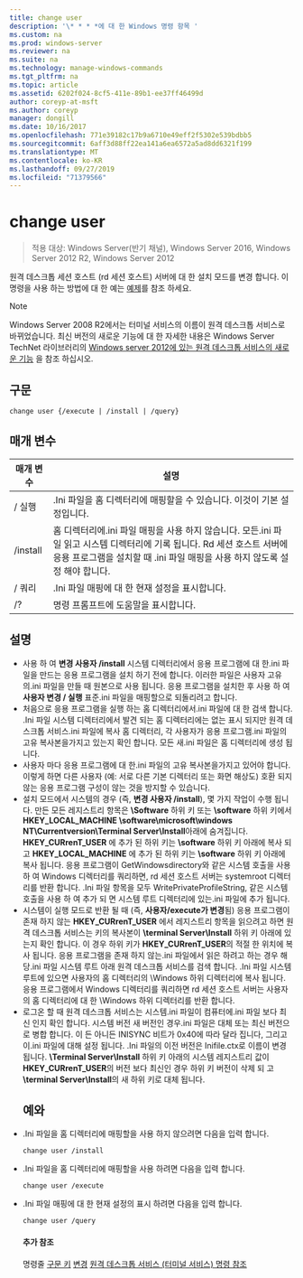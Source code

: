 ```yaml
---
title: change user
description: '\* * * *에 대 한 Windows 명령 항목 '
ms.custom: na
ms.prod: windows-server
ms.reviewer: na
ms.suite: na
ms.technology: manage-windows-commands
ms.tgt_pltfrm: na
ms.topic: article
ms.assetid: 6202f024-8cf5-411e-89b1-ee37ff46499d
author: coreyp-at-msft
ms.author: coreyp
manager: dongill
ms.date: 10/16/2017
ms.openlocfilehash: 771e39182c17b9a6710e49eff2f5302e539bdbb5
ms.sourcegitcommit: 6aff3d88ff22ea141a6ea6572a5ad8dd6321f199
ms.translationtype: MT
ms.contentlocale: ko-KR
ms.lasthandoff: 09/27/2019
ms.locfileid: "71379566"
---
```

# <a name="change-user"></a>change user

>적용 대상: Windows Server(반기 채널), Windows Server 2016, Windows Server 2012 R2, Windows Server 2012

원격 데스크톱 세션 호스트 (rd 세션 호스트) 서버에 대 한 설치 모드를 변경 합니다.
이 명령을 사용 하는 방법에 대 한 예는 [예제](#BKMK_examples)를 참조 하세요.
> [!NOTE]
> Windows Server 2008 R2에서는 터미널 서비스의 이름이 원격 데스크톱 서비스로 바뀌었습니다. 최신 버전의 새로운 기능에 대 한 자세한 내용은 Windows Server TechNet 라이브러리의 [Windows server 2012에 있는 원격 데스크톱 서비스의 새로운 기능](https://technet.microsoft.com/library/hh831527) 을 참조 하십시오.
> ## <a name="syntax"></a>구문
> ```
> change user {/execute | /install | /query}
> ```
> ## <a name="parameters"></a>매개 변수
> 
> | 매개 변수 |                                                                                                 설명                                                                                                  |
> |-----------|--------------------------------------------------------------------------------------------------------------------------------------------------------------------------------------------------------------|
> | / 실행  |                                                                .Ini 파일을 홈 디렉터리에 매핑할을 수 있습니다. 이것이 기본 설정입니다.                                                                 |
> | /install  | 홈 디렉터리에.ini 파일 매핑을 사용 하지 않습니다. 모든.ini 파일 읽고 시스템 디렉터리에 기록 됩니다. Rd 세션 호스트 서버에 응용 프로그램을 설치할 때 .ini 파일 매핑을 사용 하지 않도록 설정 해야 합니다. |
> |  / 쿼리   |                                                                             .Ini 파일 매핑에 대 한 현재 설정을 표시합니다.                                                                              |
> |    /?     |                                                                                     명령 프롬프트에 도움말을 표시합니다.                                                                                     |
> 
> ## <a name="remarks"></a>설명
> - 사용 하 여 **변경 사용자 /install** 시스템 디렉터리에서 응용 프로그램에 대 한.ini 파일을 만드는 응용 프로그램을 설치 하기 전에 합니다. 이러한 파일은 사용자 고유의.ini 파일을 만들 때 원본으로 사용 됩니다. 응용 프로그램을 설치한 후 사용 하 여 **사용자 변경 / 실행** 표준.ini 파일을 매핑할으로 되돌리려고 합니다.
> - 처음으로 응용 프로그램을 실행 하는 홈 디렉터리에서.ini 파일에 대 한 검색 합니다. .Ini 파일 시스템 디렉터리에서 발견 되는 홈 디렉터리에는 없는 표시 되지만 원격 데스크톱 서비스.ini 파일에 복사 홈 디렉터리, 각 사용자가 응용 프로그램.ini 파일의 고유 복사본을가지고 있는지 확인 합니다. 모든 새.ini 파일은 홈 디렉터리에 생성 됩니다.
> - 사용자 마다 응용 프로그램에 대 한.ini 파일의 고유 복사본을가지고 있어야 합니다. 이렇게 하면 다른 사용자 (예: 서로 다른 기본 디렉터리 또는 화면 해상도) 호환 되지 않는 응용 프로그램 구성이 않는 것을 방지할 수 있습니다.
> - 설치 모드에서 시스템의 경우 (즉, **변경 사용자 /install**), 몇 가지 작업이 수행 됩니다. 만든 모든 레지스트리 항목은 **\Software** 하위 키 또는 **\software** 하위 키에서 **HKEY_LOCAL_MACHINE \software\microsoft\windows NT\Currentversion\Terminal Server\Install**아래에 숨겨집니다. **HKEY_CURrenT_USER** 에 추가 된 하위 키는 **\software** 하위 키 아래에 복사 되 고 **HKEY_LOCAL_MACHINE** 에 추가 된 하위 키는 **\software** 하위 키 아래에 복사 됩니다. 응용 프로그램이 GetWindowsdirectory와 같은 시스템 호출을 사용 하 여 Windows 디렉터리를 쿼리하면, rd 세션 호스트 서버는 systemroot 디렉터리를 반환 합니다. .Ini 파일 항목을 모두 WritePrivateProfileString, 같은 시스템 호출을 사용 하 여 추가 되 면 시스템 루트 디렉터리에 있는.ini 파일에 추가 됩니다.
> - 시스템이 실행 모드로 반환 될 때 (즉, **사용자/execute가 변경**됨) 응용 프로그램이 존재 하지 않는 **HKEY_CURrenT_USER** 에서 레지스트리 항목을 읽으려고 하면 원격 데스크톱 서비스는 키의 복사본이 **\terminal Server\Install** 하위 키 아래에 있는지 확인 합니다. 이 경우 하위 키가 **HKEY_CURrenT_USER**의 적절 한 위치에 복사 됩니다. 응용 프로그램을 존재 하지 않는.ini 파일에서 읽은 하려고 하는 경우 해당.ini 파일 시스템 루트 아래 원격 데스크톱 서비스를 검색 합니다. .Ini 파일 시스템 루트에 있으면 사용자의 홈 디렉터리의 \Windows 하위 디렉터리에 복사 됩니다. 응용 프로그램에서 Windows 디렉터리를 쿼리하면 rd 세션 호스트 서버는 사용자의 홈 디렉터리에 대 한 \Windows 하위 디렉터리를 반환 합니다.
> - 로그온 할 때 원격 데스크톱 서비스는 시스템.ini 파일이 컴퓨터에.ini 파일 보다 최신 인지 확인 합니다. 시스템 버전 새 버전인 경우.ini 파일은 대체 또는 최신 버전으로 병합 합니다. 이 든 아니든 INISYNC 비트가 0x40에 따라 달라 집니다, 그리고이.ini 파일에 대해 설정 됩니다. .Ini 파일의 이전 버전은 Inifile.ctx로 이름이 변경 됩니다. **\Terminal Server\Install** 하위 키 아래의 시스템 레지스트리 값이 **HKEY_CURrenT_USER**의 버전 보다 최신인 경우 하위 키 버전이 삭제 되 고 **\terminal Server\Install**의 새 하위 키로 대체 됩니다.
>   ## <a name="BKMK_examples"></a>예와
> - .Ini 파일을 홈 디렉터리에 매핑할을 사용 하지 않으려면 다음을 입력 합니다.
>   ```
>   change user /install
>   ```
> - .Ini 파일을 홈 디렉터리에 매핑할을 사용 하려면 다음을 입력 합니다.
>   ```
>   change user /execute
>   ```
> - .Ini 파일 매핑에 대 한 현재 설정의 표시 하려면 다음을 입력 합니다.
>   ```
>   change user /query
>   ```
>   #### <a name="additional-references"></a>추가 참조
>   명령줄 [구문 키](command-line-syntax-key.md)
>   [변경](change.md)
>   [원격 데스크톱 서비스 &#40;터미널 서비스&#41; 명령 참조](remote-desktop-services-terminal-services-command-reference.md)
